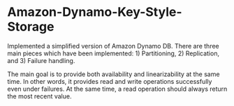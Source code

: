 # Amazon-Dynamo-Key-Style-Storage

Implemented a simplified version of Amazon Dynamo DB. There are three main pieces which have been implemented: 1) Partitioning, 2) Replication, and 3) Failure handling.

The main goal is to provide both availability and linearizability at the same time. In other words, it provides read and write operations successfully even under failures. At the same time, a read operation should always return the most recent value. 
